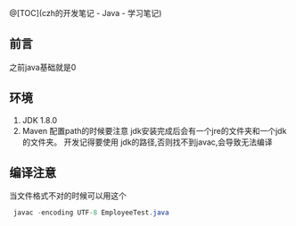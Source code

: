 @[TOC](czh的开发笔记 - Java - 学习笔记)

## 前言
之前java基础就是0


## 环境

1. JDK 1.8.0
2. Maven
配置path的时候要注意 jdk安装完成后会有一个jre的文件夹和一个jdk的文件夹。
开发记得要使用 jdk的路径,否则找不到javac,会导致无法编译

## 编译注意
当文件格式不对的时候可以用这个

```java
 javac -encoding UTF-8 EmployeeTest.java
```